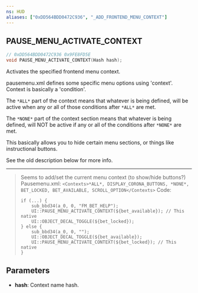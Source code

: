 ```yaml
---
ns: HUD
aliases: ["0xDD564BDD0472C936", "_ADD_FRONTEND_MENU_CONTEXT"]
---
```

## PAUSE_MENU_ACTIVATE_CONTEXT

```c
// 0xDD564BDD0472C936 0x9FE8FD5E
void PAUSE_MENU_ACTIVATE_CONTEXT(Hash hash);
```

Activates the specified frontend menu context.

pausemenu.xml defines some specific menu options using 'context'. Context is basically a 'condition'.

The `*ALL*` part of the context means that whatever is being defined, will be active when any or all of those conditions after `*ALL*` are met.

The `*NONE*` part of the context section means that whatever is being defined, will NOT be active if any or all of the conditions after `*NONE*` are met.

This basically allows you to hide certain menu sections, or things like instructional buttons.

See the old description below for more info.


----------------------


> Seems to add/set the current menu context (to show/hide buttons?)
> Pausemenu.xml:
> `<Contexts>*ALL*, DISPLAY_CORONA_BUTTONS, *NONE*, BET_LOCKED, BET_AVAILABLE, SCROLL_OPTION</Contexts>`
> Code:
>  ```
>  if (...) {
>      sub_bbd34(a_0, 0, "FM_BET_HELP");
>      UI::PAUSE_MENU_ACTIVATE_CONTEXT(${bet_available}); // This native
>      UI::OBJECT_DECAL_TOGGLE(${bet_locked});
>  } else {
>      sub_bbd34(a_0, 0, "");
>      UI::OBJECT_DECAL_TOGGLE(${bet_available});
>      UI::PAUSE_MENU_ACTIVATE_CONTEXT(${bet_locked}); // This native
>  }
>  ```

## Parameters
* **hash**: Context name hash.

